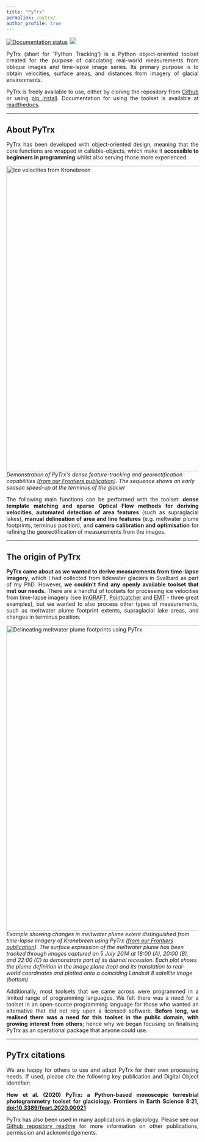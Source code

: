 ```yaml
---
title: "PyTrx"
permalink: /pytrx/
author_profile: true
---
```


<a href='https://pytrx.readthedocs.io/en/latest/?badge=latest'> <img src='https://readthedocs.org/projects/pytrx/badge/?version=latest' alt='Documentation status' /></a> <a href="https://badge.fury.io/py/pytrx"><img src="https://badge.fury.io/py/pytrx.svg" alt="PyPI status" height="18"></a><br>

<p style="text-align:justify;">PyTrx (short for 'Python Tracking') is a Python object-oriented toolset created for the purpose of calculating real-world measurements from oblique images and time-lapse image series. Its primary purpose is to obtain velocities, surface areas, and distances from imagery of glacial environments. </p>

<p style="text-align:justify;">PyTrx is freely available to use, either by cloning the repository from <a href="https://github.com/PennyHow/PyTrx">Github</a> or using <a href="https://pypi.org/project/pytrx/">pip install</a>. Documentation for using the toolset is available at <a href="https://pytrx.readthedocs.io/">readthedocs</a>.</p>

<hr>

<h2> About PyTrx </h2>

<p style="text-align:justify;">PyTrx has been developed with object-oriented design, meaning that the core functions are wrapped in callable-objects, which make it <strong>accessible to beginners in programming</strong> whilst also serving those more experienced. </p>

<img class="alignnone size-full wp-image-7666" src="https://www.frontiersin.org/files/Articles/486993/feart-08-00021-HTML/image_m/feart-08-00021-g005.jpg?raw=true" alt="Ice velocities from Kronebreen" width="800" align="aligncenter" /><br> *Demonstration of PyTrx's dense feature-tracking and georectification capabilities (<a href="https://dx.doi.org/10.3389/feart.2020.00021" target="_blank" rel="noopener">from our Frontiers publication</a>). The sequence shows an early season speed-up at the terminus of the glacier*

<p style="text-align:justify;">The following main functions can be performed with the toolset: <strong>dense template matching and sparse Optical Flow methods for deriving velocities</strong>, <strong>automated detection of area features</strong> (such as supraglacial lakes), <strong>manual delineation of area and line features</strong> (e.g. meltwater plume footprints, terminus position), and <strong>camera calibration and optimisation</strong> for refining the georectification of measurements from the images.</p>

<hr>

<h2> The origin of PyTrx </h2>

<p style="text-align:justify;"><strong>PyTrx came about as we wanted to derive measurements from time-lapse imagery</strong>, which I had collected from tidewater glaciers in Svalbard as part of my PhD. However, <strong>we couldn't find any openly available toolset that met our needs.</strong> There are a handful of toolsets for processing ice velocities from time-lapse imagery (see <a href="http://imgraft.glaciology.net/" target="_blank" rel="noopener">ImGRAFT</a>, <a href="https://www.lancaster.ac.uk/staff/jamesm/software/pointcatcher.htm" target="_blank" rel="noopener">Pointcatcher</a> and <a href="https://tu-dresden.de/bu/umwelt/geo/ipf/photogrammetrie/forschung/forschungsprojekte/emt/?set_language=en" target="_blank" rel="noopener">EMT</a> - three great examples), but we wanted to also process other types of measurements, such as meltwater plume footprint extents, supraglacial lake areas, and changes in terminus position. </p>

<img src="https://www.frontiersin.org/files/Articles/486993/feart-08-00021-HTML/image_m/feart-08-00021-g008.jpg?raw=true" alt="Delineating meltwater plume footprints using PyTrx" width="800" align="aligncenter" /><br> *Example showing changes in meltwater plume extent distinguished from time-lapse imagery of Kronebreen using PyTrx (<a href="https://dx.doi.org/10.3389/feart.2020.00021" target="_blank" rel="noopener">from our Frontiers publication</a>). The surface expression of the meltwater plume has been tracked through images captured on 5 July 2014 at 18:00 (A), 20:00 (B), and 22:00 (C) to demonstrate part of its diurnal recession. Each plot shows the plume definition in the image plane (top) and its translation to real-world coordinates and plotted onto a coinciding Landsat 8 satellite image (bottom)*

<p style="text-align:justify;">Additionally, most toolsets that we came across were programmed in a limited range of programming languages. We felt there was a need for a toolset in an open-source programming language for those who wanted an alternative that did not rely upon a licensed software. <strong>Before long, we realised there was a need for this toolset in the public domain, with growing interest from others</strong>; hence why we began focusing on finalising PyTrx as an operational package that anyone could use.</p>

<hr>

<h2> PyTrx citations </h2>

<p style="text-align:justify;">We are happy for others to use and adapt PyTrx for their own processing needs. If used, please cite the following key publication and Digital Object Identifier:</p>

<p style="text-align:justify;"><b>How et al. (2020) PyTrx: a Python-based monoscopic terrestrial photogrammetry toolset for glaciology. Frontiers in Earth Science 8:21, <a href="https://dx.doi.org/10.3389/feart.2020.00021">doi:10.3389/feart.2020.00021</a></b></p>
  
<p style="text-align:justify;">PyTrx has also been used in many applications in glaciology. Please see our <a href="https://github.com/PennyHow/PyTrx/blob/master/README.md">Github repository readme</a> for more information on other publications, permission and acknowledgements.</p>
